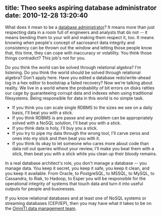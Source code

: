 title: Theo seeks aspiring database administrator
date: 2010-12-28 13:20:40
---

<p>What does it mean to be a <a href="http://omniti.com/is/hiring/database-administrator">database administrator</a>?  It means more than just respecting data in a room full of engineers and analysts that do not -- it means bending them to your will and making them respect it, too.  It means knowing when people's concept of sacrosanct data integrity and consistency can be thrown out the window and letting those people know that, this time, they can cope with inaccuracy or volatility.  You think those things contradict? This job's not for you.</p>  <p>Do you think the world can be solved through relational algebra? I'm listening.  Do you think the world should be solved through relational algebra? Don't apply here. Have you edited a database redo/write-ahead log in a hex editor to bootstrap a failed recovery?  Now we're talking about reality.  We live in a world where the probability of bit errors on disks rattles our cage by guaranteeing corrupt data and indexes when using traditional filesystems. Being responsible for data in this world is no simple task.</p>  <ul> <li>If you think you can scale single RDBMS to the sizes we see on a daily basis, I'll beat you with a stick.</li> <li>If you think RDBMS is are passe and any problem can be appropriately solved with a NoSQL solution, I'll beat you with a stick.</li> <li>If you think data is holy, I'll buy you a stick.</li> <li>If you try to pipe my data through the wrong tool, I'll carve zeros and ones into my stick and then beat you with it.</li> <li>If you think its okay to let someone who cares more about code than data roll out queries without your review, I'll make you beat them with a stick, then beat you with a stick while you clean up their bloody remains.</li> </ul>  <p>In a real database architect's role, you don't manage a database -- you manage data.  You keep it secret, you keep it safe, you keep it clean, and you keep it available.  From Oracle, to PostgreSQL, to MSSQL, to MySQL, to Cassandra, to Riak, to Hadoop, to Esper you will be responsible for the operational integrity of systems that touch data and turn it into useful outputs for people and businesses.</p>  <p>If you know relational databases and at least one of NoSQL systems or streaming databases (CEP/IEP), then you may have what it takes to be on the <a href="http://omniti.com/is/hiring/database-administrator">OmniTI data management team</a>.</p>
